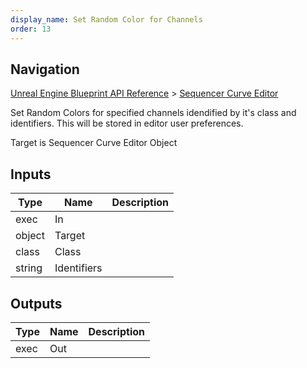 ```yaml
---
display_name: Set Random Color for Channels
order: 13
---
```

## Navigation

[Unreal Engine Blueprint API Reference](https://dev.epicgames.com/documentation/en-us/unreal-engine/BlueprintAPI) > [Sequencer Curve Editor](https://dev.epicgames.com/documentation/en-us/unreal-engine/BlueprintAPI/SequencerCurveEditor)

Set Random Colors for specified channels idendified by it's class and identifiers. This will be stored in editor user preferences.

Target is Sequencer Curve Editor Object

## Inputs

| Type | Name | Description |
| --- | --- | --- |
| exec | In |  |
| object | Target |  |
| class | Class |  |
| string | Identifiers |  |

## Outputs

| Type | Name | Description |
| --- | --- | --- |
| exec | Out |  |
